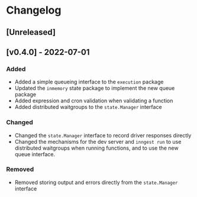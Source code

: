 # Changelog

## [Unreleased]

## [v0.4.0] - 2022-07-01

### Added

- Added a simple queueing interface to the `execution` package
- Updated the `inmemory` state package to implement the new queue package
- Added expression and cron validation when validating a function
- Added distributed waitgroups to the `state.Manager` interface

### Changed

- Changed the `state.Manager` interface to record driver responses directly
- Changed the mechanisms for the dev server and `inngest run` to use distributed
  waitgroups when running functions, and to use the new queue interface.

### Removed

- Removed storing output and errors directly from the `state.Manager` interface
